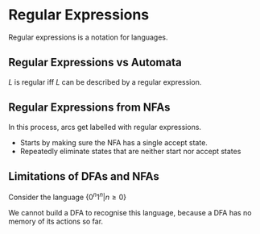 # Regular Expressions

Regular expressions is a notation for languages.

## Regular Expressions vs Automata

$L$ is regular iff $L$ can be described by a regular expression.

## Regular Expressions from NFAs

In this process, arcs get labelled with regular expressions.

- Starts by making sure the NFA has a single accept state.
- Repeatedly eliminate states that are neither start nor accept states

## Limitations of DFAs and NFAs

Consider the language $\{ 0^n 1^n | n \ge 0\}$

We cannot build a DFA to recognise this language, because a DFA has no memory of its actions so far.
